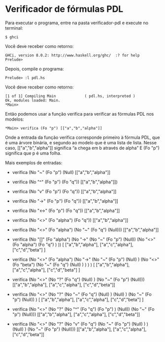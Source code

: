 # Verificador de fórmulas PDL

Para executar o programa, entre na pasta verificador-pdl e execute no terminal:
```
$ ghci
```
Você deve receber como retorno:
```
GHCi, version 8.0.2: http://www.haskell.org/ghc/  :? for help
Prelude> 
```

Depois, compile o programa:
```
Prelude> :l pdl.hs
```
Você deve receber como retorno:
```
[1 of 1] Compiling Main             ( pdl.hs, interpreted )
Ok, modules loaded: Main.
*Main>
``` 

Então podemos usar a função verifica para verificar as fórmulas PDL nos modelos:
```
*Main> verifica (Fo "p") [["a","b","alpha"]]
```
Onde a entrada da função verifica corresponde primeiro à fórmula PDL, que é uma árvore binária, e segundo ao modelo que é uma lista de lista.
Nesse caso, [["a","b","alpha"]] significa “a chega em b através de alpha”
E (Fo "p") significa que p é uma folha.

Mais exemplos de entradas:

* verifica (No "~" (Fo "p") (Null) [["a","b","alpha"]]

* verifica (No "^" (Fo "p") (Fo "q")) [["a","b","alpha"]])

* verifica (No "v" (Fo "p") (Fo "q")) [["a","b","alpha"]]

* verifica (No "->" (Fo "p") (Fo "q")) [["a","b","alpha"]]

* verifica (No "<->" (Fo "p") (Fo "q")) [["a","b","alpha"]]

* verifica (No "<>" (Fo "alpha") (Fo "q")) [["a","b","alpha"]]

* verifica (No "<>" (Fo "alpha") (No "~" (Fo "q") (Null))) [["a","b","alpha"]]

* verifica (No "[]" (Fo "alpha") (No "->" (No "~" (Fo "p") (Null)) (No "<>" (Fo "alpha") (Fo "q") ) )) [ ["a","b","alpha"], ["a","c","alpha"], ["c","d","beta"] ]

* verifica (No "<>" (Fo "alpha") (No "->" (No "~" (Fo "p") (Null) ) (No "<>" (Fo "beta") (No "~" (Fo "q") (Null) ) ) ) ) [ ["a","b","alpha"], ["a","c","alpha"], ["c","d","beta"] ]

* verifica (No "<>" (No "?" (Fo "q") (Null) ) (No "~" (Fo "p") (Null)))  [["a","b","alpha"], ["a","c","alpha"], ["c","d","beta"]]

* verifica (No "<>" (No "?" (No "~" (Fo "q") (Null) ) (Null) ) (No "~" (Fo "p") (Null)) )  [ ["a","b","alpha"], ["a","c","alpha"], ["c","d","beta"] ]

* verifica (No "<>" (No "?" (No "^" (Fo "q") (Fo "p") ) (Null)) (No "~" (Fo "p") (Null)))  [["a","b","alpha"], ["a","c","alpha"], ["c","d","beta"]]

* verifica (No "<>" (No "?" (No "v" (Fo "q") (No "~" (Fo "p") (Null) ) ) (Null) ) (No "~" (Fo "p") (Null)))  [["a","b","alpha"], ["a","c","alpha"], ["c","d","beta"]]

